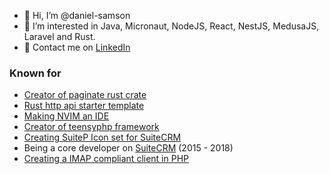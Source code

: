 - 👋 Hi, I’m @daniel-samson
- 👀 I’m interested in Java, Micronaut, NodeJS, React, NestJS, MedusaJS, Laravel and Rust.
- 💬 Contact me on [LinkedIn](http://www.linkedin.com/in/danieljsamson)

### Known for

- [Creator of paginate rust crate](https://github.com/daniel-samson/paginate)
- [Rust http api starter template](https://github.com/daniel-samson/http-api-rs)
- [Making NVIM an IDE](https://github.com/daniel-samson/neovim)
- [Creator of teensyphp framework](https://github.com/daniel-samson/teensyphp)
- [Creating SuiteP Icon set for SuiteCRM](https://daniel-samson.github.io/suitepicon/)
- Being a core developer on [SuiteCRM](https://github.com/salesagility/SuiteCRM) (2015 - 2018)
- [Creating a IMAP compliant client in PHP](https://github.com/daniel-samson/Pimap)
<!---
daniel-samson/daniel-samson is a ✨ special ✨ repository because its `README.md` (this file) appears on your GitHub profile.
You can click the Preview link to take a look at your changes.
--->
